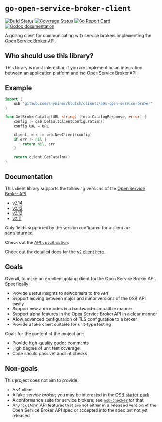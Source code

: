 # `go-open-service-broker-client`

[![Build Status](https://travis-ci.org/kubernetes-sigs/go-open-service-broker-client.svg?branch=master)](https://travis-ci.org/kubernetes-sigs/go-open-service-broker-client)
[![Coverage Status](https://coveralls.io/repos/github/kubernetes-sigs/go-open-service-broker-client/badge.svg)](https://coveralls.io/github/kubernetes-sigs/go-open-service-broker-client)
[![Go Report Card](https://goreportcard.com/badge/github.com/kubernetes-sigs/go-open-service-broker-client)](https://goreportcard.com/report/github.com/kubernetes-sigs/go-open-service-broker-client)
[![Godoc documentation](https://img.shields.io/badge/godoc-documentation-blue.svg)](https://godoc.org/github.com/kubernetes-sigs/go-open-service-broker-client)

A golang client for communicating with service brokers implementing the
[Open Service Broker API](https://github.com/openservicebrokerapi/servicebroker).

## Who should use this library?

This library is most interesting if you are implementing an integration
between an application platform and the Open Service Broker API.

## Example

```go
import (
	osb "github.com/anynines/klutch/clients/a9s-open-service-broker"
)

func GetBrokerCatalog(URL string) (*osb.CatalogResponse, error) {
	config := osb.DefaultClientConfiguration()
	config.URL = URL

	client, err := osb.NewClient(config)
	if err != nil {
		return nil, err
	}

	return client.GetCatalog()
}
```

## Documentation

This client library supports the following versions of the
[Open Service Broker API](https://github.com/openservicebrokerapi/servicebroker):

- [v2.14](https://github.com/openservicebrokerapi/servicebroker/tree/v2.14)
- [v2.13](https://github.com/openservicebrokerapi/servicebroker/tree/v2.13)
- [v2.12](https://github.com/openservicebrokerapi/servicebroker/tree/v2.12)
- [v2.11](https://github.com/openservicebrokerapi/servicebroker/tree/v2.11)

Only fields supported by the version configured for a client are
sent/returned.

Check out the
[API specification](https://github.com/openservicebrokerapi/servicebroker/blob/master/spec.md).

Check out the detailed docs for the [v2 client here](docs/).

## Goals

Overall, to make an excellent golang client for the Open Service Broker API.
Specifically:

- Provide useful insights to newcomers to the API
- Support moving between major and minor versions of the OSB API easily
- Support new auth modes in a backward-compatible manner
- Support alpha features in the Open Service Broker API in a clear manner
- Allow advanced configuration of TLS configuration to a broker
- Provide a fake client suitable for unit-type testing

Goals for the content of the project are:

- Provide high-quality godoc comments
- High degree of unit test coverage
- Code should pass vet and lint checks

## Non-goals

This project does not aim to provide:

- A v1 client
- A fake _service broker_; you may be interested in the [OSB starter
  pack](https://github.com/pmorie/osb-starter-pack)
- A conformance suite for service brokers; see
  [`osb-checker`](https://github.com/openservicebrokerapi/osb-checker) for that
- Any 'custom' API features that are not either in a released version of the
  Open Service Broker API spec or accepted into the spec but not yet released
